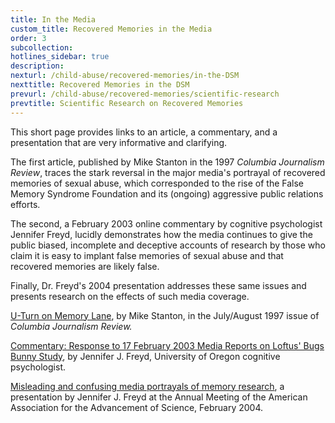 ```yaml
---
title: In the Media
custom_title: Recovered Memories in the Media
order: 3
subcollection:
hotlines_sidebar: true
description:
nexturl: /child-abuse/recovered-memories/in-the-DSM
nexttitle: Recovered Memories in the DSM
prevurl: /child-abuse/recovered-memories/scientific-research
prevtitle: Scientific Research on Recovered Memories
---
```



This short page provides links to an article, a commentary, and a presentation that are very informative and clarifying.

The first article, published by Mike Stanton in the 1997 _Columbia Journalism Review_, traces the stark reversal in the major media's portrayal of recovered memories of sexual abuse, which corresponded to the rise of the False Memory Syndrome Foundation and its (ongoing) aggressive public relations efforts.

The second, a February 2003 online commentary by cognitive psychologist Jennifer Freyd, lucidly demonstrates how the media continues to give the public biased, incomplete and deceptive accounts of research by those who claim it is easy to implant false memories of sexual abuse and that recovered memories are likely false.

Finally, Dr. Freyd's 2004 presentation addresses these same issues and presents research on the effects of such media coverage.

[U-Turn on Memory Lane](http://www.jimhopper.com/pdfs/Stanton1997.pdf), by Mike Stanton, in the July/August 1997 issue of _Columbia Journalism Review._

[Commentary: Response to 17 February 2003 Media Reports on Loftus' Bugs Bunny Study](http://dynamic.uoregon.edu/jjf/bugs.html), by Jennifer J. Freyd, University of Oregon cognitive psychologist.

[Misleading and confusing media portrayals of memory research](http://dynamic.uoregon.edu/jjf/aaas04/FreydAAAS.pdf), a presentation by Jennifer J. Freyd at the Annual Meeting of the American Association for the Advancement of Science, February 2004.